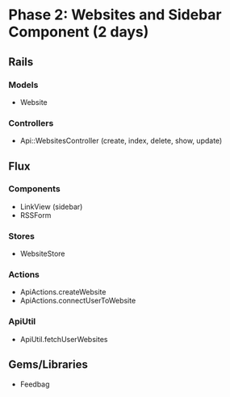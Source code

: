 # Phase 2: Websites and Sidebar Component (2 days)

## Rails
### Models
* Website

### Controllers
* Api::WebsitesController (create, index, delete, show, update)

## Flux
### Components
* LinkView (sidebar)
* RSSForm

### Stores
* WebsiteStore

### Actions
* ApiActions.createWebsite
* ApiActions.connectUserToWebsite

### ApiUtil
* ApiUtil.fetchUserWebsites

## Gems/Libraries
* Feedbag
